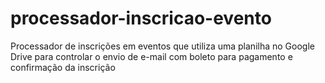 # processador-inscricao-evento
Processador de inscrições em eventos que utiliza uma planilha no Google Drive para controlar o envio de e-mail com boleto para pagamento e confirmação da inscrição
